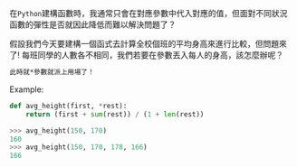 在`Python`建構函數時，我通常只會在對應參數中代入對應的值，但面對不同狀況函數的彈性是否就因此降低而難以解決問題了？

假設我們今天要建構一個函式去計算全校個班的平均身高來進行比較，但問題來了!
每班同學的人數各不相同，我們若要在參數丟入每人的身高，該怎麼辦呢？
```bash
此時就*參數就派上用場了！
```
Example:
```Python
def avg_height(first, *rest):
    return (first + sum(rest)) / (1 + len(rest))
```
```python
>>> avg_height(150, 170)
160
>>> avg_height(150, 170, 178, 166)
166
```
